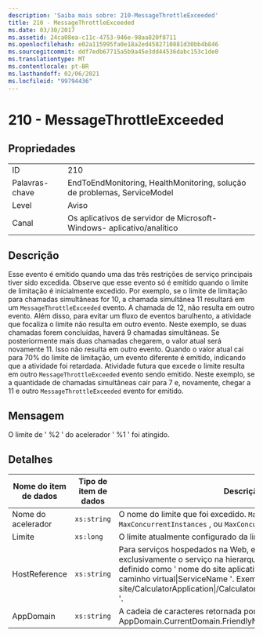 ```yaml
---
description: 'Saiba mais sobre: 210-MessageThrottleExceeded'
title: 210 - MessageThrottleExceeded
ms.date: 03/30/2017
ms.assetid: 24ca08ea-c11c-4753-946e-98aa820f8711
ms.openlocfilehash: e02a115995fa0e18a2ed4582710881d30bb4b846
ms.sourcegitcommit: ddf7edb67715a5b9a45e3dd44536dabc153c1de0
ms.translationtype: MT
ms.contentlocale: pt-BR
ms.lasthandoff: 02/06/2021
ms.locfileid: "99794436"
---
```

# <a name="210---messagethrottleexceeded"></a>210 - MessageThrottleExceeded

## <a name="properties"></a>Propriedades  
  
|||  
|-|-|  
|ID|210|  
|Palavras-chave|EndToEndMonitoring, HealthMonitoring, solução de problemas, ServiceModel|  
|Level|Aviso|  
|Canal|Os aplicativos de servidor de Microsoft-Windows- aplicativo/analítico|  
  
## <a name="description"></a>Descrição  

 Esse evento é emitido quando uma das três restrições de serviço principais tiver sido excedida. Observe que esse evento só é emitido quando o limite de limitação é inicialmente excedido. Por exemplo, se o limite de limitação para chamadas simultâneas for 10, a chamada simultânea 11 resultará em um `MessageThrottleExceeded` evento. A chamada de 12, não resulta em outro evento. Além disso, para evitar um fluxo de eventos barulhento, a atividade que focaliza o limite não resulta em outro evento. Neste exemplo, se duas chamadas forem concluídas, haverá 9 chamadas simultâneas. Se posteriormente mais duas chamadas chegarem, o valor atual será novamente 11. Isso não resulta em outro evento. Quando o valor atual cai para 70% do limite de limitação, um evento diferente é emitido, indicando que a atividade foi retardada. Atividade futura que excede o limite resulta em outro `MessageThrottleExceeded` evento sendo emitido. Neste exemplo, se a quantidade de chamadas simultâneas cair para 7 e, novamente, chegar a 11 e outro `MessageThrottleExceeded` evento for emitido.  
  
## <a name="message"></a>Mensagem  

 O limite de ' %2 ' do acelerador ' %1 ' foi atingido.  
  
## <a name="details"></a>Detalhes  
  
|Nome do item de dados|Tipo de item de dados|Descrição|  
|--------------------|--------------------|-----------------|  
|Nome do acelerador|`xs:string`|O nome do limite que foi excedido. `MaxConcurrentCalls`Ou, `MaxConcurrentInstances` , ou `MaxConcurrentSessions` ,|  
|Limite|`xs:long`|O limite atualmente configurado da limitação.|  
|HostReference|`xs:string`|Para serviços hospedados na Web, esse campo identifica exclusivamente o serviço na hierarquia da Web. Seu formato é definido como ' nome do site aplicativo caminho virtual&#124;serviço caminho virtual&#124;ServiceName '. Exemplo: ' Default Web site/CalculatorApplication&#124;/CalculatorService.svc&#124;CalculatorService '.|  
|AppDomain|`xs:string`|A cadeia de caracteres retornada por AppDomain.CurrentDomain.FriendlyName.|
